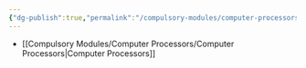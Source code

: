 ```yaml
---
{"dg-publish":true,"permalink":"/compulsory-modules/computer-processors/computer-processors/"}
---
```



- [[Compulsory Modules/Computer Processors/Computer Processors\|Computer Processors]]


